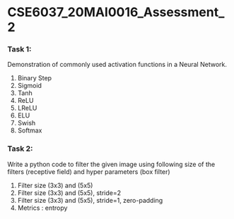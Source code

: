 # CSE6037_20MAI0016_Assessment_2
### Task 1:
Demonstration of commonly used activation functions in a Neural Network.
1. Binary Step
2. Sigmoid
3. Tanh
4. ReLU
5. LReLU
6. ELU
7. Swish
8. Softmax

### Task 2:
Write a python code to filter the given image using following size of the filters (receptive field) and hyper parameters (box filter) 
1. Filter size (3x3) and (5x5) 
2. Filter size (3x3) and (5x5), stride=2 
3. Filter size (3x3) and (5x5), stride=1, zero-padding 
4. Metrics : entropy
